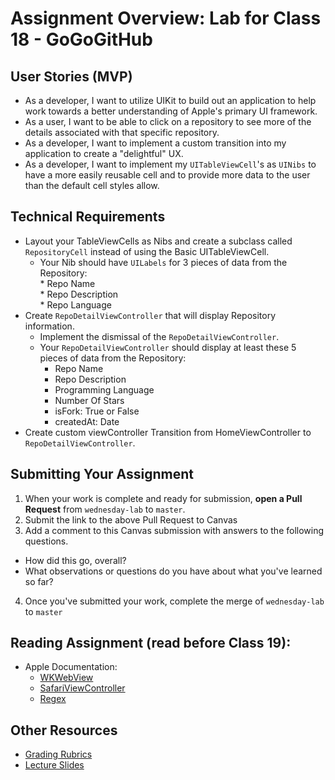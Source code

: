 # Assignment Overview: Lab for Class 18 - GoGoGitHub  

## User Stories (MVP)  
 - As a developer, I want to utilize UIKit to build out an application to help work towards a better understanding of Apple's primary UI framework.  
 - As a user, I want to be able to click on a repository to see more of the details associated with that specific repository.  
 - As a developer, I want to implement a custom transition into my application to create a "delightful" UX.  
 - As a developer, I want to implement my `UITableViewCell`'s as `UINibs` to have a more easily reusable cell and to provide more data to the user than the default cell styles allow.  

## Technical Requirements  
* Layout your TableViewCells as Nibs and create a subclass called `RepositoryCell` instead of using the Basic UITableViewCell.  
	* Your Nib should have `UILabels` for 3 pieces of data from the Repository:  
    		* Repo Name  
    		* Repo Description  
    		* Repo Language  
* Create `RepoDetailViewController` that will display Repository information.  
	* Implement the dismissal of the `RepoDetailViewController`.  
	* Your `RepoDetailViewController` should display at least these 5 pieces of data from the Repository:  
	    * Repo Name  
	    * Repo Description  
	    * Programming Language  
	    * Number Of Stars  
	    * isFork: True or False  
	    * createdAt: Date  
* Create custom viewController Transition from HomeViewController to `RepoDetailViewController`.  

## Submitting Your Assignment  

1. When your work is complete and ready for submission, **open a Pull Request** from `wednesday-lab` to `master`.  
2. Submit the link to the above Pull Request to Canvas  
3. Add a comment to this Canvas submission with answers to the following questions.  
  - How did this go, overall?  
  - What observations or questions do you have about what you've learned so far?  
4. Once you've submitted your work, complete the merge of `wednesday-lab` to `master`  

## Reading Assignment (read **before** Class 19):
* Apple Documentation:
  * [WKWebView](https://developer.apple.com/reference/webkit/wkwebview)  
  * [SafariViewController](https://developer.apple.com/reference/safariservices/sfsafariviewcontroller)  
  * [Regex](https://developer.apple.com/reference/foundation/nsregularexpression)  

## Other Resources
* [Grading Rubrics](../../resources/)
* [Lecture Slides](https://www.icloud.com/keynote/000lReqBJ1v41Z9NFhFkN3I8g#Week4_Day3)
